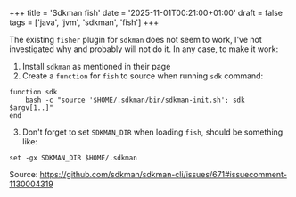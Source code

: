 +++
title = 'Sdkman fish'
date = '2025-11-01T00:21:00+01:00'
draft = false
tags = ['java', 'jvm', 'sdkman', 'fish']
+++

The existing `fisher` plugin for `sdkman` does not seem to work, I've not investigated why and probably will not do it.
In any case, to make it work:

1. Install `sdkman` as mentioned in their page
2. Create a `function` for `fish` to source when running `sdk` command:
```shell
function sdk
    bash -c "source '$HOME/.sdkman/bin/sdkman-init.sh'; sdk $argv[1..]"
end
```
3. Don't forget to set `SDKMAN_DIR` when loading `fish`, should be something like:
```shell
set -gx SDKMAN_DIR $HOME/.sdkman
```

Source: https://github.com/sdkman/sdkman-cli/issues/671#issuecomment-1130004319
